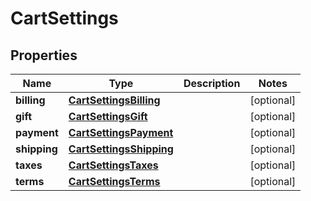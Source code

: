 
# CartSettings

## Properties
Name | Type | Description | Notes
------------ | ------------- | ------------- | -------------
**billing** | [**CartSettingsBilling**](CartSettingsBilling.md) |  |  [optional]
**gift** | [**CartSettingsGift**](CartSettingsGift.md) |  |  [optional]
**payment** | [**CartSettingsPayment**](CartSettingsPayment.md) |  |  [optional]
**shipping** | [**CartSettingsShipping**](CartSettingsShipping.md) |  |  [optional]
**taxes** | [**CartSettingsTaxes**](CartSettingsTaxes.md) |  |  [optional]
**terms** | [**CartSettingsTerms**](CartSettingsTerms.md) |  |  [optional]



